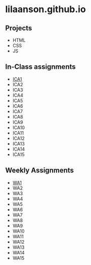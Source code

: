 # lilaanson.github.io



## Projects
- HTML
- CSS
- JS

## In-Class assignments
- [ICA1](https://lilaanson.github.io/wa/wa1.html)
- ICA2
- ICA3
- ICA4
- ICA5
- ICA6
- ICA7
- ICA8
- ICA9
- ICA10
- ICA11
- ICA12
- ICA13
- ICA14
- ICA15

## Weekly Assignments
- [WA1](https://lilaanson.github.io/wa/wa1.html)
- WA2
- WA3
- WA4
- WA5
- WA6
- WA7
- WA8
- WA9
- WA10
- WA11
- WA12
- WA13
- WA14
- WA15


